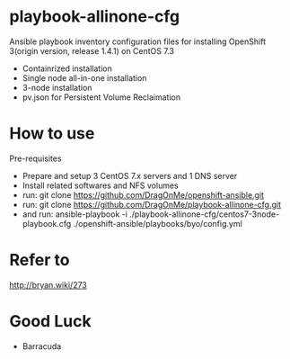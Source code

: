 # playbook-allinone-cfg
Ansible playbook inventory configuration files for installing OpenShift 3(origin version, release 1.4.1) on CentOS 7.3
 * Containrized installation
 * Single node all-in-one installation
 * 3-node installation
 * pv.json for Persistent Volume Reclaimation

# How to use
Pre-requisites
 * Prepare and setup 3 CentOS 7.x servers and 1 DNS server
 * Install related softwares and NFS volumes
 * run: git clone https://github.com/DragOnMe/openshift-ansible.git
 * run: git clone https://github.com/DragOnMe/playbook-allinone-cfg.git
 * and run: ansible-playbook -i ./playbook-allinone-cfg/centos7-3node-playbook.cfg ./openshift-ansible/playbooks/byo/config.yml

# Refer to
http://bryan.wiki/273

# Good Luck

  - Barracuda
